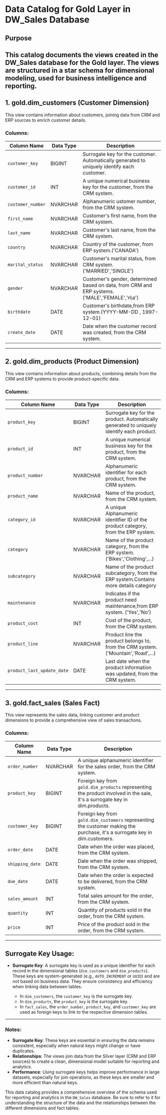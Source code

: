 # Data Catalog for Gold Layer in DW_Sales Database

## Purpose
This catalog documents the views created in the **DW_Sales** database for the Gold layer. The views are structured in a star schema for dimensional modeling, used for business intelligence and reporting.
---

## 1. **gold.dim_customers** (Customer Dimension)

This view contains information about customers, joining data from CRM and ERP sources to enrich customer details.

### Columns:

| Column Name        | Data Type     | Description                                                                                    |
|--------------------|-------------- |------------------------------------------------------------------------------------------------|
| `customer_key`     | BIGINT        | Surrogate key for the customer. Automatically generated to uniquely identify each customer.    |
| `customer_id`      | INT           | A unique numerical business key for the customer, from the CRM system.                         |
| `customer_number`  | NVARCHAR      | Alphanumeric ustomer number, from the CRM system.                                              |
| `first_name`       | NVARCHAR      | Customer's first name, from the CRM system.                                                    |
| `last_name`        | NVARCHAR      | Customer's last name, from the CRM system.                                                     |
| `country`          | NVARCHAR      | Country of the customer, from ERP system.('CANADA')                                            |
| `marital_status`   | NVARCHAR      | Customer's marital status, from CRM system.('MARRIED','SINGLE')                                |
| `gender`           | NVARCHAR      | Customer's gender, determined based on data, from CRM and ERP systems. ('MALE','FEMALE','n\a') |
| `birthdate`        | DATE          | Customer's birthdate,from ERP system.(YYYY-MM-DD , 1997-12-01)                                 |
| `create_date`      | DATE          | Date when the customer record was created, from the CRM system.                                |

---

## 2. **gold.dim_products** (Product Dimension)

This view contains information about products, combining details from the CRM and ERP systems to provide product-specific data.

### Columns:

| Column Name                | Data Type    | Description                                                                                 |
|----------------------------|--------------|---------------------------------------------------------------------------------------------|
| `product_key`              | BIGINT       | Surrogate key for the product. Automatically generated to uniquely identify each product.   |
| `product_id`               | INT          | A unique numerical business key for the product, from the CRM system.                       |
| `product_number`           | NVARCHAR     | Alphanumeric identifier for each product, from the CRM system.                              |
| `product_name`             | NVARCHAR     | Name of the product, from the CRM system.                                                   |
| `category_id`              | NVARCHAR     | A unique Alphanumeric identifier ID of the product category, from the ERP system.           |
| `category`                 | NVARCHAR     | Name of the product category, from the ERP system.('Bikes','Clothing',...)                  |
| `subcategory`              | NVARCHAR     | Name of the product subcategory, from the ERP system.Contains more details category         |
| `maintenance`              | NVARCHAR     | Indicates if the product need maintenance,from ERP system. ('Yes','No')                     |
| `product_cost`             | INT          | Cost of the product, from the CRM system.                                                   |
| `product_line`             | NVARCHAR     | Product line the product belongs to, from the CRM system.('Mountain','Road',...)            |
| `product_last_update_date` | DATE         | Last date when the product information was updated, from the CRM system.                    |

---

## 3. **gold.fact_sales** (Sales Fact)

This view represents the sales data, linking customer and product dimensions to provide a comprehensive view of sales transactions.

### Columns:

| Column Name          | Data Type    | Description                                                                                                                  |
|----------------------|--------------|------------------------------------------------------------------------------------------------------------------------------|
| `order_number`       | NVARCHAR     | A unique alphanumeric identifier for the sales order, from the CRM system.                                                   |
| `product_key`        | BIGINT       | Foreign key from `gold.dim_products` representing the product involved in the sale, it's a surrogate key in dim.products.    |
| `customer_key`       | BIGINT       | Foreign key from `gold.dim_customers` representing the customer making the purchase, it's a surrogate key in dim.customers.  |
| `order_date`         | DATE         | Date when the order was placed, from the CRM system.                                                                         |
| `shipping_date`      | DATE         | Date when the order was shipped, from the CRM system.                                                                        |
| `due_date`           | DATE         | Date when the order is expected to be delivered, from the CRM system.                                                        |
| `sales_amount`       | INT          | Total sales amount for the order, from the CRM system.                                                                       |
| `quantity`           | INT          | Quantity of products sold in the order, from the CRM system.                                                                 |
| `price`              | INT          | Price of the product sold in the order, from the CRM system.                                                                 |

---

## Surrogate Key Usage:

- **Surrogate Key**: A surrogate key is used as a unique identifier for each record in the dimensional tables (`dim_customers` and `dim_products`). These keys are system-generated (e.g., `AUTO_INCREMENT` or `UUID`) and are not based on business data. They ensure consistency and efficiency when linking data between tables.

  - In `dim_customers`, the `customer_key` is the surrogate key.
  - In `dim_products`, the `product_key` is the surrogate key.
  - In `fact_sales`, the `order_number`, `product_key`, and `customer_key` are used as foreign keys to link to the respective dimension tables.

---

### Notes:
- **Surrogate Key**: These keys are essential in ensuring the data remains consistent, especially when natural keys might change or have duplicates.
- **Relationships**: The views join data from the Silver layer (CRM and ERP sources) to create a clean, dimensional model suitable for reporting and analytics.
- **Performance**: Using surrogate keys helps improve performance in large datasets, especially for join operations, as these keys are smaller and more efficient than natural keys.

This data catalog provides a comprehensive overview of the schema used for reporting and analytics in the `DW_Sales` database. Be sure to refer to it for understanding the structure of the data and the relationships between the different dimensions and fact tables.

